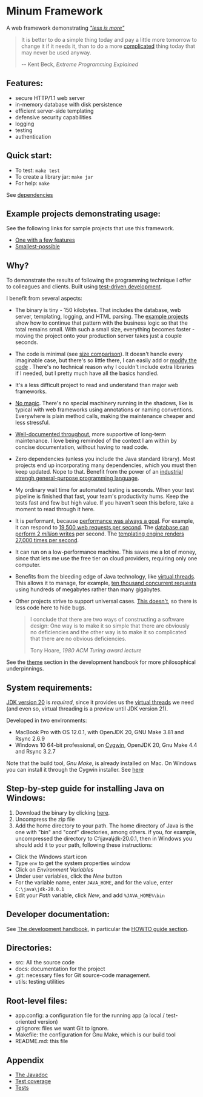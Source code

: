 Minum Framework
===============

A web framework demonstrating [_"less is more"_](http://mcfunley.com/choose-boring-technology)

> It is better to do a simple thing today and pay a little more tomorrow to change it
> if it needs it, than to do a more [complicated](https://byronka.github.io/external_author_docs/simplify_then_add_lightness.txt) thing today 
> that may never be used anyway.
> 
> -- Kent Beck, _Extreme Programming Explained_

Features:
--------

- secure HTTP/1.1 web server
- in-memory database with disk persistence
- efficient server-side templating
- defensive security capabilities
- logging
- testing
- authentication


Quick start:
------------

* To test: `make test`
* To create a library jar: `make jar`
* For help: `make`

See [dependencies](#system-requirements)

Example projects demonstrating usage:
-------------------------------------

See the following links for sample projects that use this framework.

- [One with a few features](https://github.com/byronka/minum_usage_example) 
- [Smallest-possible](https://github.com/byronka/minum_usage_example_smaller)


Why?
----

To demonstrate the results of following the programming technique I offer to colleagues and clients. 
Built using [test-driven development](https://www.google.com/books/edition/Test_driven_Development/CUlsAQAAQBAJ?hl=en).

I benefit from several aspects:

- The binary is tiny - 150 kilobytes.  That includes the database, web server,
  templating, logging, and HTML parsing.  The [example projects](#example-projects-demonstrating-usage)
  show how to continue that pattern with the business logic so that the total
  remains small.  With such a small size, everything becomes faster - moving
  the project onto your production server takes just a couple seconds.
- The code is minimal (see [size comparison](docs/size_comparisons.md)).  It doesn't 
  handle every imaginable case, but 
  there's so little there, I can easily add or [modify the code](https://programmingisterrible.com/post/139222674273/write-code-that-is-easy-to-delete-not-easy-to) .  There's no technical reason why I couldn't
  include extra libraries if I needed, but I pretty much have all the basics handled. 
- It's a less difficult project to read and understand than major web frameworks.
- [No magic](https://blog.codinghorror.com/the-magpie-developer/).  There's no special 
  machinery running in the shadows, like is typical with web frameworks using annotations
  or naming conventions.  Everywhere is plain method calls, making the maintenance cheaper and less stressful.
- [Well-documented throughout](https://hackaday.com/2019/03/05/good-code-documents-itself-and-other-hilarious-jokes-you-shouldnt-tell-yourself/), more 
  supportive of long-term maintenance. I love being reminded
  of the context I am within by concise documentation, without having to read code.
- Zero dependencies (unless you include the Java standard library).  Most projects
  end up incorporating many dependencies, which you must then keep updated.  Nope to that.
  Benefit from the power of an [industrial strengh general-purpose programming language](https://www.teamten.com/lawrence/writings/java-for-everything.html).
- My ordinary wait time for automated testing is seconds. When your
  test pipeline is finished that fast, your team's productivity hums.
  Keep the tests fast and few but high value.  If you haven't seen this before, take a moment
  to read through it here.
- It is performant, because [performance was always a goal](https://blog.nelhage.com/post/reflections-on-performance/). For example, 
  it can respond to [19,500 web requests per second](docs/perf_data/response_speed_test.md). The [database can perform 2 _million_ writes](docs/perf_data/database_speed_test.md) per 
  second.  The [templating engine renders 27,000 times per second](docs/perf_data/templateRenderTest.md).
- It can run on a low-performance machine.  This saves me a lot of money, since that lets me use 
  the free tier on cloud providers, requiring only one computer.
- Benefits from the bleeding edge of Java technology, like [virtual threads](https://openjdk.org/jeps/436).
  This allows it to manage, for example, [ten thousand concurrent requests](docs/perf_data/loom_perf.md) using hundreds of
  megabytes rather than many gigabytes.
- Other projects strive to support universal cases.  [This doesn't](http://josdejong.com/blog/2015/01/06/code-reuse/), so there is less code here
  to hide bugs.  

  >I conclude that there are two ways of constructing a software design: One way is to
  >make it so simple that there are obviously no deficiencies and the other way is to
  >make it so complicated that there are no obvious deficiencies.
  > 
  > Tony Hoare,  _1980 ACM Turing award lecture_ 


See the [theme](docs/development_handbook.md#theme) section in
the development handbook for more philosophical underpinnings.


System requirements: 
--------------------

[JDK version 20](https://jdk.java.net/20/) is _required_, since it 
provides us the [virtual threads](https://openjdk.org/jeps/436) we need (and even so, virtual 
threading is a preview until JDK version 21).

Developed in two environments:
* MacBook Pro with OS 12.0.1, with OpenJDK 20, GNU Make 3.81 and Rsync 2.6.9
* Windows 10 64-bit professional, on [Cygwin](https://www.cygwin.com/), OpenJDK 20, Gnu Make 4.4 and Rsync 3.2.7

Note that the build tool, _Gnu Make_, is already installed on Mac.  On Windows you can install
it through the Cygwin installer.  See [here](https://www.cygwin.com/packages/summary/make.html)


Step-by-step guide for installing Java on Windows:
--------------------------------------------------

1. Download the binary by clicking [here](https://download.java.net/java/GA/jdk20.0.1/b4887098932d415489976708ad6d1a4b/9/GPL/openjdk-20.0.1_windows-x64_bin.zip).
2. Uncompress the zip file
3. Add the home directory to your path.  The home directory of Java is the one with "bin"
   and "conf" directories, among others. if you, for example, uncompressed the
   directory to C:\java\jdk-20.0.1, then in Windows you should add it to your path,
   following these instructions:

  * Click the Windows start icon
  * Type `env` to get the system properties window
  * Click on _Environment Variables_
  * Under user variables, click the _New_ button
  * For the variable name, enter `JAVA_HOME`, and for the value, enter `C:\java\jdk-20.0.1`
  * Edit your _Path_ variable, click _New_, and add `%JAVA_HOME%\bin`


Developer documentation:
------------------------

See [The development handbook](docs/development_handbook.md), in particular
the [HOWTO guide section](docs/development_handbook.md#howto).


Directories:
------------

- src: All the source code
- docs: documentation for the project
- .git: necessary files for Git source-code management.
- utils: testing utilities


Root-level files:
-----------------

- app.config: a configuration file for the running app (a local / test-oriented version)
- .gitignore: files we want Git to ignore.
- Makefile: the configuration for Gnu Make, which is our build tool
- README.md: this file

Appendix
--------

* [The Javadoc](https://byronka.github.io/javadoc/)
* [Test coverage](https://byronka.github.io/coveragereport/)
* [Tests](https://byronka.github.io/minum_tests.html)
